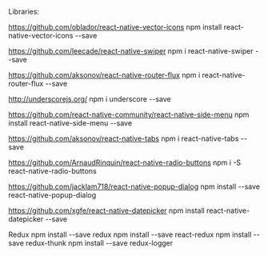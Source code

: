 
Libraries:

https://github.com/oblador/react-native-vector-icons
npm install react-native-vector-icons --save

https://github.com/leecade/react-native-swiper
npm i react-native-swiper --save

https://github.com/aksonov/react-native-router-flux
npm i react-native-router-flux --save

http://underscorejs.org/
npm i underscore --save

https://github.com/react-native-community/react-native-side-menu
npm install react-native-side-menu --save

https://github.com/aksonov/react-native-tabs
npm i react-native-tabs  --save

https://github.com/ArnaudRinquin/react-native-radio-buttons
npm i -S react-native-radio-buttons

https://github.com/jacklam718/react-native-popup-dialog
npm install --save react-native-popup-dialog

https://github.com/xgfe/react-native-datepicker
npm install react-native-datepicker --save

Redux
npm install --save redux
npm install --save react-redux
npm install --save redux-thunk
npm install --save redux-logger
